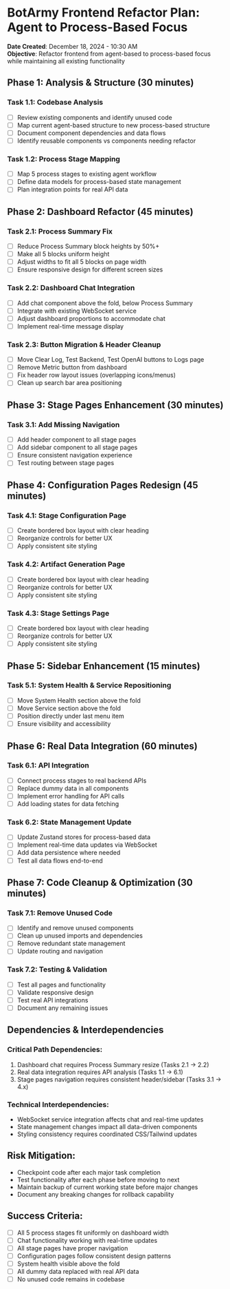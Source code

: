 # BotArmy Frontend Refactor Plan: Agent to Process-Based Focus

**Date Created**: December 18, 2024 - 10:30 AM  
**Objective**: Refactor frontend from agent-based to process-based focus while maintaining all existing functionality

## Phase 1: Analysis & Structure (30 minutes)
### Task 1.1: Codebase Analysis
- [ ] Review existing components and identify unused code
- [ ] Map current agent-based structure to new process-based structure  
- [ ] Document component dependencies and data flows
- [ ] Identify reusable components vs components needing refactor

### Task 1.2: Process Stage Mapping
- [ ] Map 5 process stages to existing agent workflow
- [ ] Define data models for process-based state management
- [ ] Plan integration points for real API data

## Phase 2: Dashboard Refactor (45 minutes)
### Task 2.1: Process Summary Fix
- [ ] Reduce Process Summary block heights by 50%+ 
- [ ] Make all 5 blocks uniform height
- [ ] Adjust widths to fit all 5 blocks on page width
- [ ] Ensure responsive design for different screen sizes

### Task 2.2: Dashboard Chat Integration
- [ ] Add chat component above the fold, below Process Summary
- [ ] Integrate with existing WebSocket service
- [ ] Adjust dashboard proportions to accommodate chat
- [ ] Implement real-time message display

### Task 2.3: Button Migration & Header Cleanup
- [ ] Move Clear Log, Test Backend, Test OpenAI buttons to Logs page
- [ ] Remove Metric button from dashboard
- [ ] Fix header row layout issues (overlapping icons/menus)
- [ ] Clean up search bar area positioning

## Phase 3: Stage Pages Enhancement (30 minutes)
### Task 3.1: Add Missing Navigation
- [ ] Add header component to all stage pages
- [ ] Add sidebar component to all stage pages  
- [ ] Ensure consistent navigation experience
- [ ] Test routing between stage pages

## Phase 4: Configuration Pages Redesign (45 minutes)
### Task 4.1: Stage Configuration Page
- [ ] Create bordered box layout with clear heading
- [ ] Reorganize controls for better UX
- [ ] Apply consistent site styling

### Task 4.2: Artifact Generation Page  
- [ ] Create bordered box layout with clear heading
- [ ] Reorganize controls for better UX
- [ ] Apply consistent site styling

### Task 4.3: Stage Settings Page
- [ ] Create bordered box layout with clear heading
- [ ] Reorganize controls for better UX  
- [ ] Apply consistent site styling

## Phase 5: Sidebar Enhancement (15 minutes)
### Task 5.1: System Health & Service Repositioning
- [ ] Move System Health section above the fold
- [ ] Move Service section above the fold
- [ ] Position directly under last menu item
- [ ] Ensure visibility and accessibility

## Phase 6: Real Data Integration (60 minutes)
### Task 6.1: API Integration
- [ ] Connect process stages to real backend APIs
- [ ] Replace dummy data in all components
- [ ] Implement error handling for API calls
- [ ] Add loading states for data fetching

### Task 6.2: State Management Update
- [ ] Update Zustand stores for process-based data
- [ ] Implement real-time data updates via WebSocket
- [ ] Add data persistence where needed
- [ ] Test all data flows end-to-end

## Phase 7: Code Cleanup & Optimization (30 minutes)  
### Task 7.1: Remove Unused Code
- [ ] Identify and remove unused components
- [ ] Clean up unused imports and dependencies
- [ ] Remove redundant state management
- [ ] Update routing and navigation

### Task 7.2: Testing & Validation
- [ ] Test all pages and functionality
- [ ] Validate responsive design
- [ ] Test real API integrations
- [ ] Document any remaining issues

## Dependencies & Interdependencies

### Critical Path Dependencies:
1. Dashboard chat requires Process Summary resize (Tasks 2.1 → 2.2)
2. Real data integration requires API analysis (Tasks 1.1 → 6.1) 
3. Stage pages navigation requires consistent header/sidebar (Tasks 3.1 → 4.x)

### Technical Interdependencies:
- WebSocket service integration affects chat and real-time updates
- State management changes impact all data-driven components  
- Styling consistency requires coordinated CSS/Tailwind updates

## Risk Mitigation:
- Checkpoint code after each major task completion
- Test functionality after each phase before moving to next
- Maintain backup of current working state before major changes
- Document any breaking changes for rollback capability

## Success Criteria:
- [ ] All 5 process stages fit uniformly on dashboard width
- [ ] Chat functionality working with real-time updates
- [ ] All stage pages have proper navigation
- [ ] Configuration pages follow consistent design patterns
- [ ] System health visible above the fold
- [ ] All dummy data replaced with real API data
- [ ] No unused code remains in codebase
